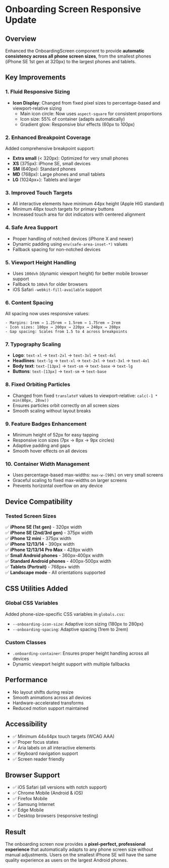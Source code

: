 # Onboarding Screen Responsive Update

## Overview
Enhanced the OnboardingScreen component to provide **automatic consistency across all phone screen sizes**, from the smallest phones (iPhone SE 1st gen at 320px) to the largest phones and tablets.

## Key Improvements

### 1. **Fluid Responsive Sizing**
- **Icon Display**: Changed from fixed pixel sizes to percentage-based and viewport-relative sizing
  - Main icon circle: Now uses `aspect-square` for consistent proportions
  - Icon size: 55% of container (adapts automatically)
  - Gradient glow: Responsive blur effects (60px to 100px)

### 2. **Enhanced Breakpoint Coverage**
Added comprehensive breakpoint support:
- **Extra small** (< 320px): Optimized for very small phones
- **XS** (375px): iPhone SE, small devices
- **SM** (640px): Standard phones
- **MD** (768px): Large phones and small tablets
- **LG** (1024px+): Tablets and larger

### 3. **Improved Touch Targets**
- All interactive elements have minimum 44px height (Apple HIG standard)
- Minimum 48px touch targets for primary buttons
- Increased touch area for dot indicators with centered alignment

### 4. **Safe Area Support**
- Proper handling of notched devices (iPhone X and newer)
- Dynamic padding using `env(safe-area-inset-*)` values
- Fallback spacing for non-notched devices

### 5. **Viewport Height Handling**
- Uses `100dvh` (dynamic viewport height) for better mobile browser support
- Fallback to `100vh` for older browsers
- iOS Safari `-webkit-fill-available` support

### 6. **Content Spacing**
All spacing now uses responsive values:
```
- Margins: 1rem → 1.25rem → 1.5rem → 1.75rem → 2rem
- Icon sizes: 180px → 200px → 220px → 240px → 280px
- Gap spacing: Scales from 1.5 to 4 across breakpoints
```

### 7. **Typography Scaling**
- **Logo**: `text-xl` → `text-2xl` → `text-3xl` → `text-4xl`
- **Headlines**: `text-lg` → `text-xl` → `text-2xl` → `text-3xl` → `text-4xl`
- **Body text**: `text-[13px]` → `text-sm` → `text-base` → `text-lg`
- **Buttons**: `text-[13px]` → `text-sm` → `text-base`

### 8. **Fixed Orbiting Particles**
- Changed from fixed `translateY` values to viewport-relative: `calc(-1 * min(80px, 28vw))`
- Ensures particles orbit correctly on all screen sizes
- Smooth scaling without layout breaks

### 9. **Feature Badges Enhancement**
- Minimum height of 52px for easy tapping
- Responsive icon sizes (7px → 8px → 9px circles)
- Adaptive padding and gaps
- Smooth hover effects on all devices

### 10. **Container Width Management**
- Uses percentage-based max-widths: `max-w-[90%]` on very small screens
- Graceful scaling to fixed max-widths on larger screens
- Prevents horizontal overflow on any device

## Device Compatibility

### Tested Screen Sizes
✅ **iPhone SE (1st gen)** - 320px width  
✅ **iPhone SE (2nd/3rd gen)** - 375px width  
✅ **iPhone 12 mini** - 375px width  
✅ **iPhone 12/13/14** - 390px width  
✅ **iPhone 12/13/14 Pro Max** - 428px width  
✅ **Small Android phones** - 360px-400px width  
✅ **Standard Android phones** - 400px-500px width  
✅ **Tablets (Portrait)** - 768px+ width  
✅ **Landscape mode** - All orientations supported  

## CSS Utilities Added

### Global CSS Variables
Added phone-size-specific CSS variables in `globals.css`:
- `--onboarding-icon-size`: Adaptive icon sizing (180px to 280px)
- `--onboarding-spacing`: Adaptive spacing (1rem to 2rem)

### Custom Classes
- `.onboarding-container`: Ensures proper height handling across all devices
- Dynamic viewport height support with multiple fallbacks

## Performance
- No layout shifts during resize
- Smooth animations across all devices
- Hardware-accelerated transforms
- Reduced motion support maintained

## Accessibility
- ✅ Minimum 44x44px touch targets (WCAG AAA)
- ✅ Proper focus states
- ✅ Aria labels on all interactive elements
- ✅ Keyboard navigation support
- ✅ Screen reader friendly

## Browser Support
- ✅ iOS Safari (all versions with notch support)
- ✅ Chrome Mobile (Android & iOS)
- ✅ Firefox Mobile
- ✅ Samsung Internet
- ✅ Edge Mobile
- ✅ Desktop browsers (responsive testing)

## Result
The onboarding screen now provides a **pixel-perfect, professional experience** that automatically adapts to any phone screen size without manual adjustments. Users on the smallest iPhone SE will have the same quality experience as users on the largest Android phones.
